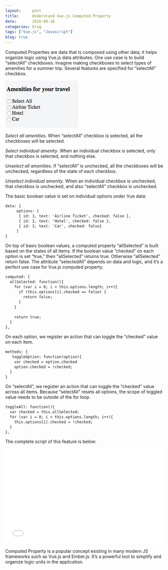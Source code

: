 ```yaml
---
layout:     post
title:      Understand Vue.js Computed Property
date:       2016-09-18
categories: blog
tags: ["Vue.js", "Javascript"]
blog: true
---
```


Computed Properties are data that is composed using other data; it helps organize logic using Vue.js data attributes. One use case is to build “selectAll” checkboxes. Imagine making checkboxes to select types of amenities for a summer trip. Several features are specified for “selectAll” checkbox.

![vue_checkbox](/images/vue_checkbox.png)

*Select all amenities*. When “selectAll” checkbox is selected, all the checkboxes will be selected.

*Select individual amenity*. When an individual checkbox is selected, only that checkbox is selected, and nothing else.

*Unselect all amenities*. If  “selectAll” is unchecked, all the checkboxes will be unchecked, regardless of the state of each checkbox.

*Unselect individual amenity*. When an individual checkbox is unchecked, that checkbox is unchecked, and also “selectAll” checkbox is unchecked.

The basic boolean value is set on individual options under Vue data:

    data: {
         options: [
          { id: 1, text: 'Airline Ticket', checked: false },
          { id: 2, text: 'Hotel', checked: false },
          { id: 3, text: 'Car', checked: false}
         ]
    }


On top of basic boolean values, a computed property “allSelected” is built based on the states of all items. If the boolean value “checked” on each option is set “true,” then “allSelected” returns true. Otherwise “allSelected” return false. The attribute “selectedAll” depends on data and logic, and it’s a perfect use case for Vue.js computed property.

    computed: {
      allSelected: function(){
        for (var i = 0; i < this.options.length; i++){
          if (this.options[i].checked == false) {
            return false;
          }
        }
        
        return true;
      }
    },

On each option, we register an action that can toggle the “checked” value on each item.
  
    methods: {
       toggleOption: function(option){
        var checked = option.checked
        option.checked = !checked;
      }
    }

On “selectAll”, we register an action that can toggle the “checked” value across all items. Because “selectAll” resets all options, the scope of toggled value needs to be outside of the for loop.

    toggleAll: function(){
      var checked = this.allSelected;
      for (var i = 0; i < this.options.length; i++){  
        this.options[i].checked = !checked;
      }
    },

The complete script of this feature is below:

<iframe width="100%" height="300" src="//jsfiddle.net/mshen1226/d49go70f/7/embedded/" allowfullscreen="allowfullscreen" frameborder="0"></iframe>

Computed Property is a popular concept existing in many modern JS frameworks such as Vue.js and Ember.js. It’s a powerful tool to simplify and organize logic units in the application.